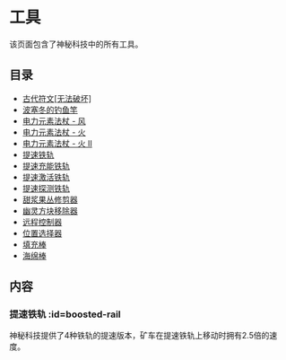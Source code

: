 # 工具

该页面包含了神秘科技中的所有工具。

## 目录

- [古代符文[无法破坏]](/Unbreakable-Rune)
- [波塞冬的钓鱼竿](/Poseidons-Fishing-Rod)
- [电力元素法杖 - 风](/Electric-Elemental-Staves)
- [电力元素法杖 - 火](/Electric-Elemental-Staves)
- [电力元素法杖 - 火 II](/Electric-Elemental-Staves)
- [提速铁轨](#boosted-rail)
- [提速充能铁轨](#boosted-rail)
- [提速激活铁轨](#boosted-rail)
- [提速探测铁轨](#boosted-rail)
- [甜浆果丛修剪器](/Berry-Bush-Trimmer)
- [幽灵方块移除器](/Ghost-Block-Remover)
- [远程控制器](/Remote-Controller)
- [位置选择器](/Position-Selector)
- [填充棒](/Fill-Wand)
- [海绵棒](/Sponge-Wand)

## 内容

### 提速铁轨 :id=boosted-rail

神秘科技提供了4种铁轨的提速版本，矿车在提速铁轨上移动时拥有2.5倍的速度。
